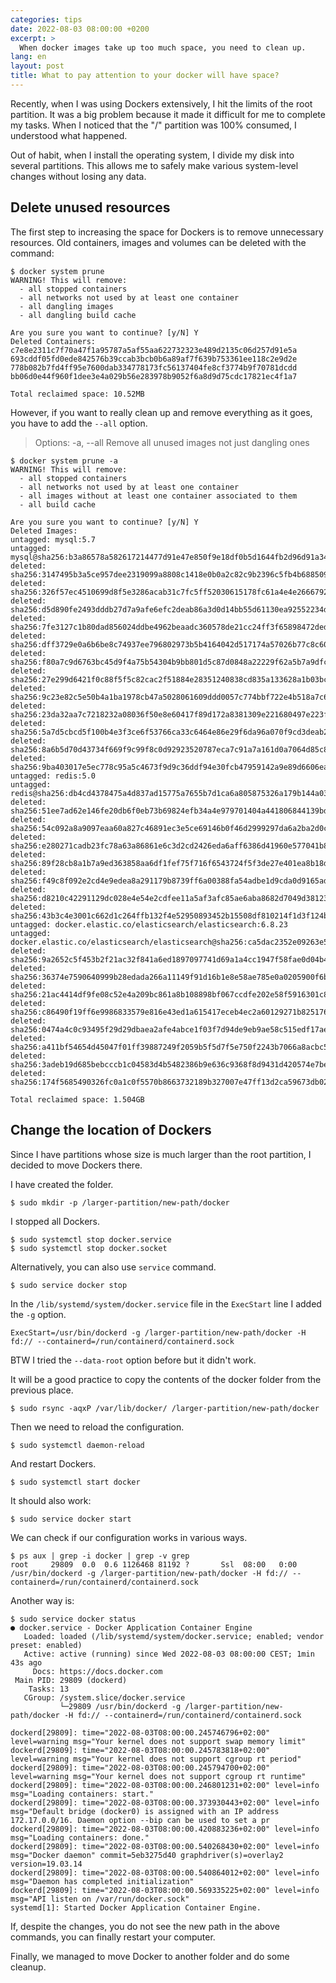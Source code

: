 ```yaml
---
categories: tips
date: 2022-08-03 08:00:00 +0200
excerpt: >
  When docker images take up too much space, you need to clean up.
lang: en
layout: post
title: What to pay attention to your docker will have space?
---
```


Recently, when I was using Dockers extensively,
I hit the limits of the root partition.
It was a big problem because it made it difficult for me to complete my tasks.
When I noticed that the "/" partition was 100% consumed,
I understood what happened.

Out of habit, when I install the operating system,
I divide my disk into several partitions.
This allows me to safely make various system-level changes without losing any data.

## Delete unused resources

The first step to increasing the space for Dockers is to remove unnecessary resources.
Old containers, images and volumes can be deleted with the command:

```console
$ docker system prune
WARNING! This will remove:
  - all stopped containers
  - all networks not used by at least one container
  - all dangling images
  - all dangling build cache

Are you sure you want to continue? [y/N] Y
Deleted Containers:
c7e8e2311c7f70a47f1a95787a5af55aa622732323e489d2135c06d257d91e5a
693cddf05fd0ede842576b39ccab3bcb0b6a89af7f639b753361ee118c2e9d2e
778b082b7fd4ff95e7600dab334778173fc56137404fe8cf3774b9f70781dcdd
bb06d0e44f960f1dee3e4a029b56e283978b9052f6a8d9d75cdc17821ec4f1a7

Total reclaimed space: 10.52MB
```

However, if you want to really clean up
and remove everything as it goes,
you have to add the `--all` option.

> Options: -a, --all
> Remove all unused images not just dangling ones

```console
$ docker system prune -a
WARNING! This will remove:
  - all stopped containers
  - all networks not used by at least one container
  - all images without at least one container associated to them
  - all build cache

Are you sure you want to continue? [y/N] Y
Deleted Images:
untagged: mysql:5.7
untagged: mysql@sha256:b3a86578a582617214477d91e47e850f9e18df0b5d1644fb2d96d91a340b8972
deleted: sha256:3147495b3a5ce957dee2319099a8808c1418e0b0a2c82c9b2396c5fb4b688509
deleted: sha256:326f57ec4510699d8f5e3286acab31c7fc5ff52030615178fc61a4e4e2666792
deleted: sha256:d5d890fe2493dddb27d7a9afe6efc2deab86a3d0d14bb55d61130ea92552234d
deleted: sha256:7fe3127c1b80dad856024ddbe4962beaadc360578de21cc24ff3f65898472ded
deleted: sha256:dff3729e0a6b6be8c74937ee796802973b5b4164042d517174a57026b77c8c60
deleted: sha256:f80a7c9d6763bc45d9f4a75b54304b9bb801d5c87d0848a22229f62a5b7a9dfc
deleted: sha256:27e299d6421f0c88f5f5c82cac2f51884e28351240838cd835a133628a1b03bc
deleted: sha256:9c23e82c5e50b4a1ba1978cb47a5028061609ddd0057c774bbf722e4b518a7c6
deleted: sha256:23da32aa7c7218232a08036f50e8e60417f89d172a8381309e221680497e223f
deleted: sha256:5a7d5cbcd5f100b4e3f3ce6f53766ca33c6464e86e29f6da96a070f9cd3deab2
deleted: sha256:8a6b5d70d43734f669f9c99f8c0d92923520787eca7c91a7a161d0a7064d85c8
deleted: sha256:9ba403017e5ec778c95a5c4673f9d9c36ddf94e30fcb47959142a9e89d6606ea
untagged: redis:5.0
untagged: redis@sha256:db4cd4378475a4d837ad15775a7655b7d1ca6a805875326a179b144a032a4816
deleted: sha256:51ee7ad62e146fe20db6f0eb73b69824efb34a4e979701404a441806844139bd
deleted: sha256:54c092a8a9097eaa60a827c46891ec3e5ce69146b0f46d2999297da6a2ba2d0c
deleted: sha256:e280271cadb23fc78a63a86861e6c3d2cd2426eda6aff6386d41960e577041b8
deleted: sha256:89f28cb8a1b7a9ed363858aa6df1fef75f716f6543724f5f3de27e401ea8b18d
deleted: sha256:f49c8f092e2cd4e9edea8a291179b8739ff6a00388fa54adbe1d9cda0d9165ad
deleted: sha256:d8210c42291129dc028e4e54e2cdfee11a5af3afc85ae6aba8682d7049d38123
deleted: sha256:43b3c4e3001c662d1c264ffb132f4e52950893452b15508df810214f1d3f124b
untagged: docker.elastic.co/elasticsearch/elasticsearch:6.8.23
untagged: docker.elastic.co/elasticsearch/elasticsearch@sha256:ca5dac2352e09263e55cccac445d69a0d2eec9c8c26a4c95c3b1430de1f427f2
deleted: sha256:9a2652c5f453b2f21ac32f841a6ed1897097741d69a1a4cc1947f58fae0d04b4
deleted: sha256:36374e7590640999b28edada266a11149f91d16b1e8e58ae785e0a0205900f6b
deleted: sha256:21ac4414df9fe08c52e4a209bc861a8b108898bf067ccdfe202e58f5916301c8
deleted: sha256:c86490f19ff6e9986833579e816e43ed1a615417eceb4ec2a60129271b825176
deleted: sha256:0474a4c0c93495f29d29dbaea2afe4abce1f03f7d94de9eb9ae58c515edf17ae
deleted: sha256:a411bf54654d45047f01ff39887249f2059b5f5d7f5e750f2243b7066a8acbc5
deleted: sha256:3adeb19d685bebcccb1c04583d4b5482386b9e636c9368f8d9431d420574e7be
deleted: sha256:174f5685490326fc0a1c0f5570b8663732189b327007e47ff13d2ca59673db02

Total reclaimed space: 1.504GB
```

## Change the location of Dockers

Since I have partitions whose size is much larger than the root partition,
I decided to move Dockers there.

I have created the folder.

<!-- markdownlint-capture -->
<!-- markdownlint-disable MD014 -->
```console
$ sudo mkdir -p /larger-partition/new-path/docker
```
<!-- markdownlint-restore -->

I stopped all Dockers.

<!-- markdownlint-capture -->
<!-- markdownlint-disable MD014 -->
```console
$ sudo systemctl stop docker.service
$ sudo systemctl stop docker.socket
```
<!-- markdownlint-restore -->

Alternatively, you can also use `service` command.

<!-- markdownlint-capture -->
<!-- markdownlint-disable MD014 -->
```console
$ sudo service docker stop
```
<!-- markdownlint-restore -->

In the `/lib/systemd/system/docker.service` file
in the `ExecStart` line I added the `-g` option.

```text
ExecStart=/usr/bin/dockerd -g /larger-partition/new-path/docker -H fd:// --containerd=/run/containerd/containerd.sock
```

BTW I tried the `--data-root` option before but it didn't work.

It will be a good practice to copy the contents of the docker folder
from the previous place.

<!-- markdownlint-capture -->
<!-- markdownlint-disable MD014 -->
```console
$ sudo rsync -aqxP /var/lib/docker/ /larger-partition/new-path/docker
```
<!-- markdownlint-restore -->

Then we need to reload the configuration.

<!-- markdownlint-capture -->
<!-- markdownlint-disable MD014 -->
```console
$ sudo systemctl daemon-reload
```
<!-- markdownlint-restore -->

And restart Dockers.

<!-- markdownlint-capture -->
<!-- markdownlint-disable MD014 -->
```console
$ sudo systemctl start docker
```
<!-- markdownlint-restore -->

It should also work:

<!-- markdownlint-capture -->
<!-- markdownlint-disable MD014 -->
```console
$ sudo service docker start
```
<!-- markdownlint-restore -->

We can check if our configuration works in various ways.

<!-- markdownlint-capture -->
<!-- markdownlint-disable MD013 -->
```console
$ ps aux | grep -i docker | grep -v grep
root     29809  0.0  0.6 1126468 81192 ?       Ssl  08:00   0:00 /usr/bin/dockerd -g /larger-partition/new-path/docker -H fd:// --containerd=/run/containerd/containerd.sock
```
<!-- markdownlint-restore -->

Another way is:

<!-- markdownlint-capture -->
<!-- markdownlint-disable MD013 -->
```console
$ sudo service docker status
● docker.service - Docker Application Container Engine
   Loaded: loaded (/lib/systemd/system/docker.service; enabled; vendor preset: enabled)
   Active: active (running) since Wed 2022-08-03 08:00:00 CEST; 1min 43s ago
     Docs: https://docs.docker.com
 Main PID: 29809 (dockerd)
    Tasks: 13
   CGroup: /system.slice/docker.service
           └─29809 /usr/bin/dockerd -g /larger-partition/new-path/docker -H fd:// --containerd=/run/containerd/containerd.sock

dockerd[29809]: time="2022-08-03T08:00:00.245746796+02:00" level=warning msg="Your kernel does not support swap memory limit"
dockerd[29809]: time="2022-08-03T08:00:00.245783818+02:00" level=warning msg="Your kernel does not support cgroup rt period"
dockerd[29809]: time="2022-08-03T08:00:00.245794700+02:00" level=warning msg="Your kernel does not support cgroup rt runtime"
dockerd[29809]: time="2022-08-03T08:00:00.246801231+02:00" level=info msg="Loading containers: start."
dockerd[29809]: time="2022-08-03T08:00:00.373930443+02:00" level=info msg="Default bridge (docker0) is assigned with an IP address 172.17.0.0/16. Daemon option --bip can be used to set a pr
dockerd[29809]: time="2022-08-03T08:00:00.420883236+02:00" level=info msg="Loading containers: done."
dockerd[29809]: time="2022-08-03T08:00:00.540268430+02:00" level=info msg="Docker daemon" commit=5eb3275d40 graphdriver(s)=overlay2 version=19.03.14
dockerd[29809]: time="2022-08-03T08:00:00.540864012+02:00" level=info msg="Daemon has completed initialization"
dockerd[29809]: time="2022-08-03T08:00:00.569335225+02:00" level=info msg="API listen on /var/run/docker.sock"
systemd[1]: Started Docker Application Container Engine.
```
<!-- markdownlint-restore -->

If, despite the changes, you do not see the new path in the above commands,
you can finally restart your computer.

Finally, we managed to move Docker to another folder and do some cleanup.
